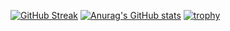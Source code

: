 
[![GitHub Streak](https://github-readme-streak-stats.herokuapp.com/?user=rodrigko)](https://git.io/streak-stats)
[![Anurag's GitHub stats](https://github-readme-stats.vercel.app/api?username=rodrigko)](https://github.com/anuraghazra/github-readme-stats)
[![trophy](https://github-profile-trophy.vercel.app/?username=rodrigko)](https://github.com/ryo-ma/github-profile-trophy)

<!--
**rodrigko/rodrigko** is a ✨ _special_ ✨ repository because its `README.md` (this file) appears on your GitHub profile.

Here are some ideas to get you started:

- 🔭 I’m currently working on ... k
- 🌱 I’m currently learning ...
- 👯 I’m looking to collaborate on ...
- 🤔 I’m looking for help with ...
- 💬 Ask me about ...
- 📫 How to reach me: ...
- 😄 Pronouns: ...
- ⚡ Fun fact: ...
-->
